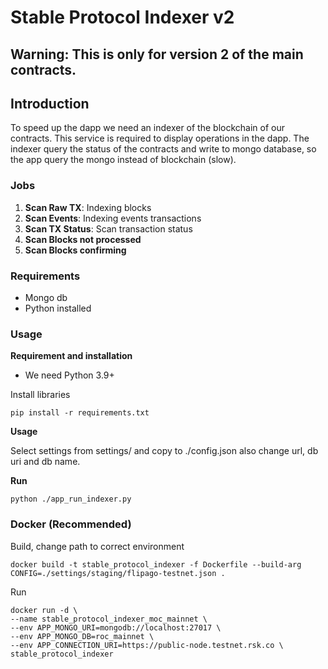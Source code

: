 # Stable Protocol Indexer v2

## Warning: This is only for version 2 of the main contracts. 

## Introduction

To speed up the dapp we need an indexer of the blockchain of our contracts. 
This service is required to display operations in the dapp.  The indexer query the status of the contracts and write to mongo database, so the app query the mongo instead of blockchain (slow).

### Jobs

 1. **Scan Raw TX**: Indexing blocks
 2. **Scan Events**: Indexing events transactions
 3. **Scan TX Status**: Scan transaction status
 4. **Scan Blocks not processed**
 5. **Scan Blocks confirming**
 

### Requirements

* Mongo db
* Python installed

### Usage

**Requirement and installation**
 
* We need Python 3.9+

Install libraries

`pip install -r requirements.txt`

**Usage**

Select settings from settings/ and copy to ./config.json also change url, db uri and db name. 

**Run**

`python ./app_run_indexer.py `


### Docker (Recommended)

Build, change path to correct environment

```
docker build -t stable_protocol_indexer -f Dockerfile --build-arg CONFIG=./settings/staging/flipago-testnet.json .
```

Run

```
docker run -d \
--name stable_protocol_indexer_moc_mainnet \
--env APP_MONGO_URI=mongodb://localhost:27017 \
--env APP_MONGO_DB=roc_mainnet \
--env APP_CONNECTION_URI=https://public-node.testnet.rsk.co \
stable_protocol_indexer
```
